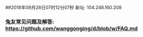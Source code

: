 ##2018年09月28日07时12分07秒 新址: 104.248.160.208
### 兔友常见问题及解答: https://github.com/wanggonging/d/blob/w/FAQ.md
